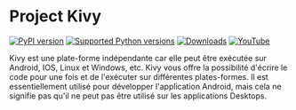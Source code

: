 # Project Kivy

[![PyPI version](https://img.shields.io/pypi/v/kivymd.svg)](https://pypi.org/project/kivymd)
[![Supported Python versions](https://img.shields.io/pypi/pyversions/kivymd.svg)](#Installation)
[![Downloads](https://pepy.tech/badge/kivymd)](https://pepy.tech/project/kivymd)
[![YouTube](https://img.shields.io/static/v1?label=subscribe&logo=youtube&logoColor=ff0000&color=brightgreen&message=4k)](https://www.youtube.com/channel/UCFB47iDhNgB4bBHT7sEj21Q)


Kivy est une plate-forme indépendante car elle peut être exécutée sur Android, IOS, Linux et Windows, etc. Kivy vous offre la possibilité d'écrire le code pour une fois et de l'exécuter sur différentes plates-formes. Il est essentiellement utilisé pour développer l'application Android, mais cela ne signifie pas qu'il ne peut pas être utilisé sur les applications Desktops.

